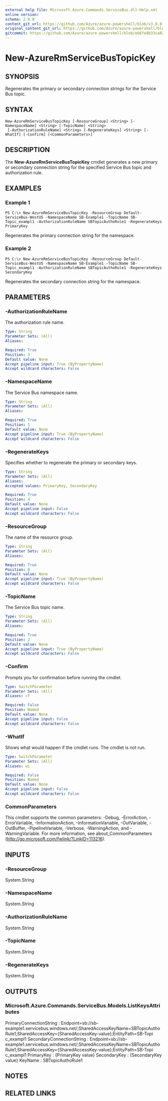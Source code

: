 ```yaml
---
external help file: Microsoft.Azure.Commands.ServiceBus.dll-Help.xml
online version:
schema: 2.0.0
content_git_url: https://github.com/Azure/azure-powershell/blob/v3.8.0-April2017/src/ResourceManager/ServiceBus/Commands.ServiceBus/help/New-AzureRmServiceBusTopicKey.md
original_content_git_url: https://github.com/Azure/azure-powershell/blob/v3.8.0-April2017/src/ResourceManager/ServiceBus/Commands.ServiceBus/help/New-AzureRmServiceBusTopicKey.md
gitcommit: https://github.com/Azure/azure-powershell/blob/e66fe8b33ca829c1a5e79a1afb9209bd63ce094b
---
```


# New-AzureRmServiceBusTopicKey

## SYNOPSIS
Regenerates the primary or secondary connection strings for the Service Bus topic.

## SYNTAX

```
New-AzureRmServiceBusTopicKey [-ResourceGroup] <String> [-NamespaceName] <String> [-TopicName] <String>
 [-AuthorizationRuleName] <String> [-RegenerateKeys] <String> [-WhatIf] [-Confirm] [<CommonParameters>]
```

## DESCRIPTION
The **New-AzureRmServiceBusTopicKey** cmdlet generates a new primary or secondary connection string for the specified Service Bus topic and authorization rule.

## EXAMPLES

### Example 1
```
PS C:\> New-AzureRmServiceBusTopicKey -ResourceGroup Default-ServiceBus-WestUS -NamespaceName SB-Example1 -TopicName SB-Topic_exampl1 -AuthorizationRuleName SBTopicAuthoRule1 -RegenerateKeys PrimaryKey
```

Regenerates the primary connection string for the namespace.

### Example 2
```
PS C:\> New-AzureRmServiceBusTopicKey -ResourceGroup Default-ServiceBus-WestUS -NamespaceName SB-Example1 -TopicName SB-Topic_exampl1 -AuthorizationRuleName SBTopicAuthoRule1 -RegenerateKeys SecondaryKey
```

Regenerates the secondary connection string for the namespace.

## PARAMETERS

### -AuthorizationRuleName
The authorization rule name.

```yaml
Type: String
Parameter Sets: (All)
Aliases: 

Required: True
Position: 3
Default value: None
Accept pipeline input: True (ByPropertyName)
Accept wildcard characters: False
```

### -NamespaceName
The Service Bus namespace name.

```yaml
Type: String
Parameter Sets: (All)
Aliases: 

Required: True
Position: 1
Default value: None
Accept pipeline input: True (ByPropertyName)
Accept wildcard characters: False
```

### -RegenerateKeys
Specifies whether to regenerate the primary or secondary keys.

```yaml
Type: String
Parameter Sets: (All)
Aliases: 
Accepted values: PrimaryKey, SecondaryKey

Required: True
Position: 4
Default value: None
Accept pipeline input: False
Accept wildcard characters: False
```

### -ResourceGroup
The name of the resource group.

```yaml
Type: String
Parameter Sets: (All)
Aliases: 

Required: True
Position: 0
Default value: None
Accept pipeline input: True (ByPropertyName)
Accept wildcard characters: False
```

### -TopicName
The Service Bus topic name.

```yaml
Type: String
Parameter Sets: (All)
Aliases: 

Required: True
Position: 2
Default value: None
Accept pipeline input: True (ByPropertyName)
Accept wildcard characters: False
```

### -Confirm
Prompts you for confirmation before running the cmdlet.

```yaml
Type: SwitchParameter
Parameter Sets: (All)
Aliases: cf

Required: False
Position: Named
Default value: None
Accept pipeline input: False
Accept wildcard characters: False
```

### -WhatIf
Shows what would happen if the cmdlet runs.
The cmdlet is not run.

```yaml
Type: SwitchParameter
Parameter Sets: (All)
Aliases: wi

Required: False
Position: Named
Default value: None
Accept pipeline input: False
Accept wildcard characters: False
```

### CommonParameters
This cmdlet supports the common parameters: -Debug, -ErrorAction, -ErrorVariable, -InformationAction, -InformationVariable, -OutVariable, -OutBuffer, -PipelineVariable, -Verbose, -WarningAction, and -WarningVariable. For more information, see about_CommonParameters (http://go.microsoft.com/fwlink/?LinkID=113216).

## INPUTS

### -ResourceGroup
 System.String
 

### -NamespaceName
 System.String
 

### -AuthorizationRuleName
 System.String
 

### -TopicName
 System.String
 

### -RegenerateKeys
 System.String

## OUTPUTS

### Microsoft.Azure.Commands.ServiceBus.Models.ListKeysAttributes
PrimaryConnectionString   : Endpoint=sb://sb-example1.servicebus.windows.net/;SharedAccessKeyName=SBTopicAuthoRule1;SharedAccessKey={SharedAccessKey-value};EntityPath=SB-Topi
                            c_exampl1
SecondaryConnectionString : Endpoint=sb://sb-example1.servicebus.windows.net/;SharedAccessKeyName=SBTopicAuthoRule1;SharedAccessKey={SharedAccessKey-value};EntityPath=SB-Topi
                            c_exampl1
PrimaryKey                : {PrimaryKey value}
SecondaryKey              : {SecondaryKey value}
KeyName                   : SBTopicAuthoRule1

## NOTES

## RELATED LINKS

